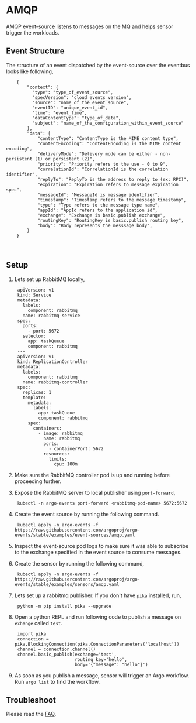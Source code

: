 # AMQP

AMQP event-source listens to messages on the MQ and helps sensor trigger the workloads.  

## Event Structure

The structure of an event dispatched by the event-source over the eventbus looks like following,

        {
            "context": {
              "type": "type_of_event_source",
              "specVersion": "cloud_events_version",
              "source": "name_of_the_event_source",
              "eventID": "unique_event_id",
              "time": "event_time",
              "dataContentType": "type_of_data",
              "subject": "name_of_the_configuration_within_event_source"
            },
            "data": {
              	"contentType": "ContentType is the MIME content type",
              	"contentEncoding": "ContentEncoding is the MIME content encoding",
              	"deliveryMode": "Delivery mode can be either - non-persistent (1) or persistent (2)",
              	"priority": "Priority refers to the use - 0 to 9",
              	"correlationId": "CorrelationId is the correlation identifier",
              	"replyTo": "ReplyTo is the address to reply to (ex: RPC)",
              	"expiration": "Expiration refers to message expiration spec",
              	"messageId": "MessageId is message identifier",
              	"timestamp": "Timestamp refers to the message timestamp",
              	"type": "Type refers to the message type name",
              	"appId": "AppId refers to the application id",
              	"exchange": "Exchange is basic.publish exchange",
              	"routingKey": "RoutingKey is basic.publish routing key",
              	"body": "Body represents the messsage body",
            }
        }

<br/>

## Setup

1. Lets set up RabbitMQ locally,

        apiVersion: v1
        kind: Service
        metadata:
          labels:
            component: rabbitmq
          name: rabbitmq-service
        spec:
          ports:
            - port: 5672
          selector:
            app: taskQueue
            component: rabbitmq
        ---
        apiVersion: v1
        kind: ReplicationController
        metadata:
          labels:
            component: rabbitmq
          name: rabbitmq-controller
        spec:
          replicas: 1
          template:
            metadata:
              labels:
                app: taskQueue
                component: rabbitmq
            spec:
              containers:
                - image: rabbitmq
                  name: rabbitmq
                  ports:
                    - containerPort: 5672
                  resources:
                    limits:
                      cpu: 100m

2. Make sure the RabbitMQ controller pod is up and running before proceeding further.

3. Expose the RabbitMQ server to local publisher using `port-forward`,

        kubectl -n argo-events port-forward <rabbitmq-pod-name> 5672:5672

4. Create the event source by running the following command.

        kubectl apply -n argo-events -f https://raw.githubusercontent.com/argoproj/argo-events/stable/examples/event-sources/amqp.yaml

6. Inspect the event-source pod logs to make sure it was able to subscribe to the exchange specified in the event source to consume messages.

7. Create the sensor by running the following command,

        kubectl apply -n argo-events -f https://raw.githubusercontent.com/argoproj/argo-events/stable/examples/sensors/amqp.yaml

8. Lets set up a rabbitmq publisher. If you don't have `pika` installed, run,

        python -m pip install pika --upgrade

9. Open a python REPL and run following code to publish a message on `exhange` called `test`. 

        import pika
        connection = pika.BlockingConnection(pika.ConnectionParameters('localhost'))
        channel = connection.channel()
        channel.basic_publish(exchange='test',
                              routing_key='hello',
                              body='{"message": "hello"}')

10. As soon as you publish a message, sensor will trigger an Argo workflow. Run `argo list` to find the workflow. 
                                                                            
## Troubleshoot
Please read the [FAQ](https://argoproj.github.io/argo-events/FAQ/).
